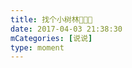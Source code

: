 ```yaml
---
title: 找个小树林🤪🤪🤪
date: 2017-04-03 21:38:30
mCategories: [说说]
type: moment
---
```


<div id="pics-20170403213830"></div>

<script src="/lib/moment/pics.js"></script>
<script>
var data = [
    {"link": "2017-04-03_000000.jpeg", "type": "shuoshuo"}
];
picsRender(data, "pics-20170403213830");
</script>
